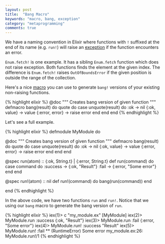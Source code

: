 ```yaml
---
layout: post
title:  "Bang Macro"
keywords: "macro, bang, exception"
category: "metaprogramming"
comments: true
---
```


We have a naming convention in Elixir where functions with `!` suffixed at the end of its name (e.g. `run!`) will raise an [exception](http://elixir-lang.org/getting-started/try-catch-and-rescue.html) if the function encounters an error.

`Enum.fetch!` is one example. It has a sibling `Enum.fetch` function which does not raise exception. Both functions finds the element at the given index. The difference is `Enum.fetch!` raises `OutOfBoundsError` if the given position is outside the range of the collection.

Here's a nice [macro](elixir-recipes.github.io/metaprogramming/macros/) you can use to generate `bang!` versions of your existing non-raising functions.

{% highlight elixir %}
  @doc """
  Creates bang version of given function
  """
  defmacro bang(result) do
    quote do
      case unquote(result) do
        :ok -> nil
        {:ok, value} -> value
        {:error, error} -> raise error
      end
    end
  end
{% endhighlight %}

<!--more-->

Let's see a full example.

{% highlight elixir %}
defmodule MyModule do

  @doc """
  Creates bang version of given function
  """
  defmacro bang(result) do
    quote do
      case unquote(result) do
        :ok -> nil
        {:ok, value} -> value
        {:error, error} -> raise error
      end
    end
  end

  @spec run(atom) :: {:ok, String.t} | {:error, String.t}
  def run(command) do
    case command do
      :success -> {:ok, "Result"}
      :fail -> {:error, "Some error"}
    end
  end

  @spec run!(atom) :: nil
  def run!(command) do
    bang(run(command))
  end

end
{% endhighlight %}

In the above code, we have two functions `run` and `run!`. Notice that we using our `bang` macro to generate the bang version of `run`.

{% highlight elixir %}
iex(1)> c "my_module.ex"
[MyModule]
iex(2)> MyModule.run :success
{:ok, "Result"}
iex(3)> MyModule.run :fail
{:error, "Some error"}
iex(4)> MyModule.run! :success
"Result"
iex(5)> MyModule.run! :fail
** (RuntimeError) Some error
    my_module.ex:26: MyModule.run!/1
{% endhighlight %}